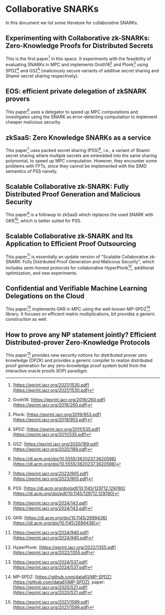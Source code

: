 # Collaborative SNARKs

In this document we list some literature for collaborative SNARKs.

## Experimenting with Collaborative zk-SNARKs: Zero-Knowledge Proofs for Distributed Secrets

This is the first paper[^1] in this space. It experiments with the feasibility of evaluating SNARKs in MPC and implements Groth16[^4] and Plonk[^5] using SPDZ[^2] and GSZ[^3] (maliciously secure variants of additive secret sharing and Shamir secret sharing respectively).

[^1]: [https://eprint.iacr.org/2021/1530.pdf](https://eprint.iacr.org/2021/1530.pdf)
[^4]: Groth16: [https://eprint.iacr.org/2016/260.pdf](https://eprint.iacr.org/2016/260.pdf)
[^5]: Plonk: [https://eprint.iacr.org/2019/953.pdf](https://eprint.iacr.org/2019/953.pdf)
[^2]: SPDZ: [https://eprint.iacr.org/2011/535.pdf](https://eprint.iacr.org/2011/535.pdf)
[^3]: GSZ: [https://eprint.iacr.org/2020/189.pdf](https://eprint.iacr.org/2020/189.pdf)

## EOS: efficient private delegation of zkSNARK provers

This paper[^6] uses a delegator to speed up MPC computations and investigates using the SNARK as error-detecting computation to implement cheaper malicious security.

[^6]: [https://dl.acm.org/doi/10.5555/3620237.3620598](https://dl.acm.org/doi/10.5555/3620237.3620598)

## zkSaaS: Zero Knowledge SNARKs as a service

This paper[^7] uses packed secret sharing (PSS)[^8], i.e., a variant of Shamir secret sharing where multiple secrets are embedded into the same sharing polynomial, to speed up MPC computation. However, they encounter some problems with FFTs, since they cannot be implemented with the SIMD semantics of PSS naively.

[^7]: [https://eprint.iacr.org/2023/905.pdf](https://eprint.iacr.org/2023/905.pdf)
[^8]: PSS: [https://dl.acm.org/doi/pdf/10.1145/129712.129780](https://dl.acm.org/doi/pdf/10.1145/129712.129780)

## Scalable Collaborative zk-SNARK: Fully Distributed Proof Generation and Malicious Security

This paper[^9] is a followup to zkSaaS which replaces the used SNARK with GKR[^10], which is better suited for PSS.

[^9]: [https://eprint.iacr.org/2024/143.pdf](https://eprint.iacr.org/2024/143.pdf)
[^10]: GKR: [https://dl.acm.org/doi/10.1145/2699436](https://dl.acm.org/doi/10.1145/2699436)

## Scalable Collaborative zk-SNARK and Its Application to Efficient Proof Outsourcing

This paper[^14] is essentially an update version of "Scalable Collaborative zk-SNARK: Fully Distributed Proof Generation and Malicious Security", which includes semi-honest protocols for collaborative HyperPlonk[^15], additional optimization, and new experiments.

[^14]: [https://eprint.iacr.org/2024/940.pdf](https://eprint.iacr.org/2024/940.pdf)
[^15]: HyperPlonk: [https://eprint.iacr.org/2022/1355.pdf](https://eprint.iacr.org/2022/1355.pdf)

## Confidential and Verifiable Machine Learning Delegations on the Cloud

This paper[^11] implements GKR in MPC using the well-known MP-SPDZ[^12] library. It focuses on efficient matrix multiplications, bit provides a generic construction as well.

[^11]: [https://eprint.iacr.org/2024/537.pdf](https://eprint.iacr.org/2024/537.pdf)
[^12]: MP-SPDZ: [https://github.com/data61/MP-SPDZ](https://github.com/data61/MP-SPDZ), paper: [https://eprint.iacr.org/2020/521.pdf](https://eprint.iacr.org/2020/521.pdf)

## How to prove any NP statement jointly? Efficient Distributed-prover Zero-Knowledge Protocols

This paper[^13] provides new security notions for distributed prover zero knowledge (DPZK) and provides a generic compiler to realize distributed proof generation for any zero-knowledge proof system build from the interactive oracle proofs (IOP) paradigm.

[^13]: [https://eprint.iacr.org/2021/1599.pdf](https://eprint.iacr.org/2021/1599.pdf)
